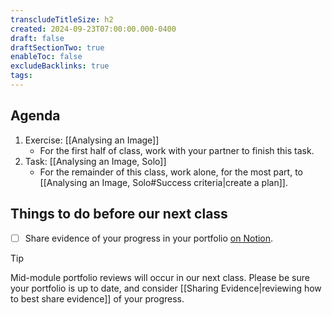 ```yaml
---
transcludeTitleSize: h2
created: 2024-09-23T07:00:00.000-0400
draft: false
draftSectionTwo: true
enableToc: false
excludeBacklinks: true
tags:
---
```

## Agenda
1. Exercise: [[Analysing an Image]]
	- For the first half of class, work with your partner to finish this task.
2. Task: [[Analysing an Image, Solo]]
	- For the remainder of this class, work alone, for the most part, to [[Analysing an Image, Solo#Success criteria|create a plan]].

## Things to do before our next class
- [ ] Share evidence of your progress in your portfolio [on Notion](https://notion.so).

> [!TIP]
> 
> Mid-module portfolio reviews will occur in our next class. Please be sure your portfolio is up to date, and consider [[Sharing Evidence|reviewing how to best share evidence]] of your progress.